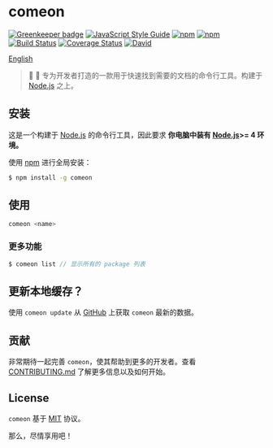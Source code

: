 # comeon

[![Greenkeeper badge](https://badges.greenkeeper.io/sqrthree/comeon.svg)](https://greenkeeper.io/)
[![JavaScript Style Guide](https://img.shields.io/badge/code_style-standard-brightgreen.svg)](https://standardjs.com)
[![npm](https://img.shields.io/npm/v/comeon.svg)](https://www.npmjs.com/package/comeon)
[![npm](https://img.shields.io/npm/l/comeon.svg)](https://www.npmjs.com/package/comeon)
[![Build Status](https://travis-ci.org/sqrthree/comeon.svg?branch=master)](https://travis-ci.org/sqrthree/comeon)
[![Coverage Status](https://coveralls.io/repos/github/sqrthree/comeon/badge.svg?branch=master)](https://coveralls.io/github/sqrthree/comeon?branch=master)
[![David](https://img.shields.io/david/sqrthree/comeon.svg)](https://www.npmjs.com/package/comeon)

[English](./README.md)

> :beer: :rocket:  专为开发者打造的一款用于快速找到需要的文档的命令行工具。构建于 [Node.js](https://nodejs.org/en/) 之上。

## 安装

这是一个构建于 [Node.js](https://nodejs.org/en/) 的命令行工具，因此要求 **你电脑中装有 [Node.js](https://nodejs.org/en/)>= 4 环境。**

使用 [npm](https://github.com/npm/npm) 进行全局安装：

```bash
$ npm install -g comeon
```

## 使用

```bash
comeon <name>
```

### 更多功能

```js
$ comeon list // 显示所有的 package 列表
```

## 更新本地缓存？

使用 `comeon update` 从 [GitHub](https://github.com/sqrthree/comeon) 上获取 `comeon` 最新的数据。

## 贡献

非常期待一起完善 `comeon`，使其帮助到更多的开发者。查看 [CONTRIBUTING.md](./CONTRIBUTING.md) 了解更多信息以及如何开始。

## License

`comeon` 基于 [MIT](https://github.com/sqrthree/comeon/blob/master/LICENSE) 协议。

那么，尽情享用吧！
